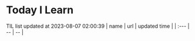 # Today I Learn 
TIL list updated at 2023-08-07 02:00:39
| name | url | updated time |
| :--- | -- | -- |
